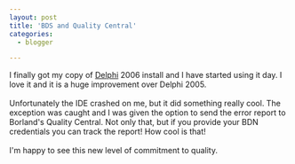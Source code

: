 ```yaml
---
layout: post
title: 'BDS and Quality Central'
categories:
  - blogger

---
```


I finally got my copy of <a href="http://www.borland.com/delphi">Delphi</a> 2006 install and I have started using it day.  I love it and it is a huge improvement over Delphi 2005.<br /><br />Unfortunately the IDE crashed on me, but it did something really cool.  The exception was caught and I was given the option to send the error report to Borland's Quality Central.  Not only that, but if you provide your BDN credentials you can track the report!  How cool is that!<br /><br />I'm happy to see this new level of commitment to quality.
